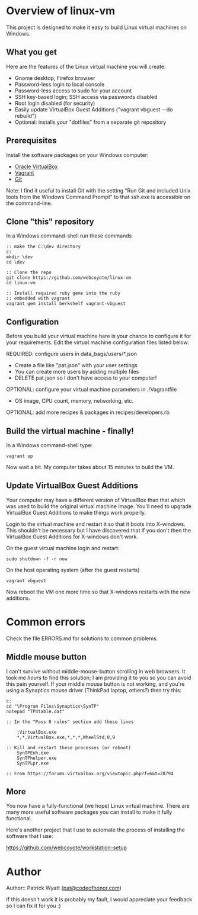 # Overview of linux-vm

This project is designed to make it easy to build Linux virtual machines on Windows.

## What you get

Here are the features of the Linux virtual machine you will create:

* Gnome desktop, Firefox browser
* Password-less login to local console
* Password-less access to sudo for your account
* SSH key-based login; SSH access via passwords disabled
* Root login disabled (for security)
* Easily update VirtualBox Guest Additions ("vagrant vbguest --do rebuild")
* Optional: installs your "dotfiles" from a separate git repository

## Prerequisites

Install the software packages on your Windows computer:

* [Oracle VirtualBox](https://www.virtualbox.org/wiki/Downloads)
* [Vagrant](http://downloads.vagrantup.com/)
* [Git](http://git-scm.com/download)

Note: I find it useful to install Git with the setting "Run Git and included Unix tools from the Windows Command Prompt" to that ssh.exe is accessible on the command-line.

## Clone "this" repository

In a Windows command-shell run these commands

    :: make the C:\dev directory
    c:
    mkdir \dev
    cd \dev

    :: Clone the repo
    git clone https://github.com/webcoyote/linux-vm
    cd linux-vm

    :: Install required ruby gems into the ruby
    :: embedded with vagrant
    vagrant gem install berkshelf vagrant-vbguest


## Configuration

Before you build your virtual machine here is your chance to configure it for your requirements. Edit the virtual machine configuration files listed below:

REQUIRED: configure users in data_bags/users/*.json
  * Create a file like "pat.json" with your user settings
  * You can create more users by adding multiple files
  * DELETE pat.json so I don't have access to your computer!

OPTIONAL: configure your virtual machine parameters in ./Vagrantfile
  * OS image, CPU count, memory, networking, etc.

OPTIONAL: add more recipes & packages in recipes/developers.rb

## Build the virtual machine - finally!

In a Windows command-shell type:

    vagrant up

Now wait a bit. My computer takes about 15 minutes to build the VM.


## Update VirtualBox Guest Additions

Your computer may have a different version of VirtualBox than that which was used to build the original virtual machine image. You'll need to upgrade VirtualBox Guest Additions to make things work properly.

Login to the virtual machine and restart it so that it boots into X-windows. This shouldn't be necessary but I have discovered that if you don't then the VirtualBox Guest Additions for X-windows don't work.

On the guest virtual machine login and restart:

    sudo shutdown -f -r now

On the host operating system (after the guest restarts)

    vagrant vbguest

Now reboot the VM one more time so that X-windows restarts with the new additions.

# Common errors

Check the file ERRORS.md for solutions to common problems.

## Middle mouse button

I can't survive without middle-mouse-button scrolling in web browsers. It took me *hours* to find this solution; I am providing it to you so you can avoid this pain yourself. If your middle mouse button is not working, and you're using a Synaptics mouse driver (ThinkPad laptop, others?) then try this:

    c:
    cd "\Program Files\Synaptics\SynTP"
    notepad "TP4table.dat"

    :: In the "Pass 0 rules" section add these lines

        ;VirtualBox.exe
        *,*,VirtualBox.exe,*,*,*,WheelStd,0,9

    :: Kill and restart these processes (or reboot)
        SynTPEnh.exe
        SynTPhelper.exe
        SynTPLpr.exe

    :: From https://forums.virtualbox.org/viewtopic.php?f=6&t=28794

## More

You now have a fully-functional (we hope) Linux virtual machine. There are many more useful software packages you can install to make it fully functional.

Here's another project that I use to automate the process of installing the software that I use:

https://github.com/webcoyote/workstation-setup


# Author

Author:: Patrick Wyatt (pat@codeofhonor.com)

If this doesn't work it is probably my fault, I would appreciate your
feedback so I can fix it for you :)

